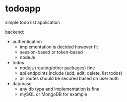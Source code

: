 # todoapp
simple todo list application

backend:
- authentication
  * implementation is decided however fit
  * session-based or token-based
  * nodeJs
- todos
  * nodejs (routing/other packages) fine
  * api endpoints include (add, edit, delete, list todos)
  * all routes should be secured based on user auth
- database
  * any db type and implementation is fine
  * mySQL or MongoDB for example
